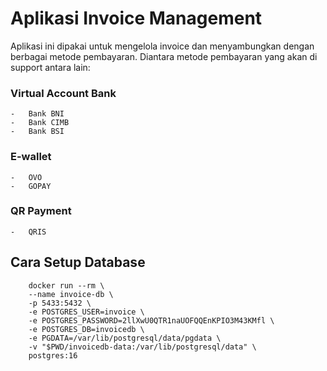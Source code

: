 # Aplikasi Invoice Management

Aplikasi ini dipakai untuk mengelola invoice dan menyambungkan dengan berbagai metode pembayaran. Diantara metode pembayaran yang akan di support antara lain:

### Virtual Account Bank
    -   Bank BNI
    -   Bank CIMB
    -   Bank BSI
### E-wallet
    -   OVO
    -   GOPAY
### QR Payment
    -   QRIS

## Cara Setup Database #
```shell
    docker run --rm \
	--name invoice-db \
	-p 5433:5432 \
	-e POSTGRES_USER=invoice \
	-e POSTGRES_PASSWORD=2llXwU0QTR1naUOFQQEnKPIO3M43KMfl \
	-e POSTGRES_DB=invoicedb \
	-e PGDATA=/var/lib/postgresql/data/pgdata \
	-v "$PWD/invoicedb-data:/var/lib/postgresql/data" \
	postgres:16
```